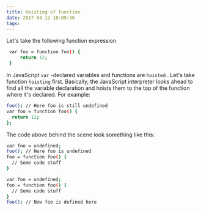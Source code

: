 ```yaml
---
title: Hoisting of function
date: 2017-04-12 18:09:56
tags:
---
```

Let's take the following function expression

``` bash
 var foo = function foo() {
     return 12;
 }
 ```

In JavaScript `var` -declared variables and functions are `hoisted` . Let's take function `hoisting` first. Basically, the JavaScript interpreter looks ahead to find all the variable declaration and hoists them to the top of the function where it's declared. For example:

``` bash
foo(); // Here foo is still undefined
var foo = function foo() {
  return 12;
};
```

The code above behind the scene look something like this:

``` bash
var foo = undefined;
foo(); // Here foo is undefined
foo = function foo() {
  // Some code stuff
}
```

``` bash
var foo = undefined;
foo = function foo() {
  // Some code stuff
}
foo(); // Now foo is defined here
```
